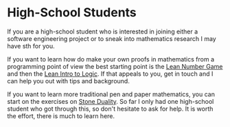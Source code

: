 # High-School Students

If you are a high-school student who is interested in joining either a software engineering project or to sneak into mathematics research I may have sth for you. 

If you want to learn how do make your own proofs in mathematics from a programming point of view the best starting point is the [Lean Number Game](https://adam.math.hhu.de/) and then the [Lean Intro to Logic](https://adam.math.hhu.de/#/g/trequetrum/lean4game-logic). If that appeals to you, get in touch and I can help you out with tips and background.

If you want to learn more traditional pen and paper mathematics, you can start on the exercises on [Stone Duality](https://hackmd.io/@alexhkurz/BkRcYBe1o). So far I only had one high-school student who got through this, so don't hesitate to ask for help. It is worth the effort, there is much to learn here.